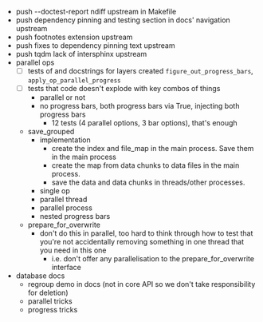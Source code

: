 - push --doctest-report ndiff upstream in Makefile
- push dependency pinning and testing section in docs' navigation upstream
- push footnotes extension upstream
- push fixes to dependency pinning text upstream
- push tqdm lack of intersphinx upstream
- parallel ops
    - [ ] tests of and docstrings for layers created `figure_out_progress_bars`, `apply_op_parallel_progress`
    - [ ] tests that code doesn't explode with key combos of things
        - parallel or not
        - no progress bars, both progress bars via True, injecting both progress bars
            - 12 tests (4 parallel options, 3 bar options), that's enough
    - save_grouped
        - implementation
            - create the index and file_map in the main process. Save them in the main process
            - create the map from data chunks to data files in the main process.
            - save the data and data chunks in threads/other processes.
        - single op
        - parallel thread
        - parallel process
        - nested progress bars
    - prepare_for_overwrite
        - don't do this in parallel, too hard to think through how to test
          that you're not accidentally removing something in one thread that you need in this one
            - i.e. don't offer any parallelisation to the prepare_for_overwrite interface
- database docs
    - regroup demo in docs (not in core API so we don't take responsibility for deletion)
    - parallel tricks
    - progress tricks
